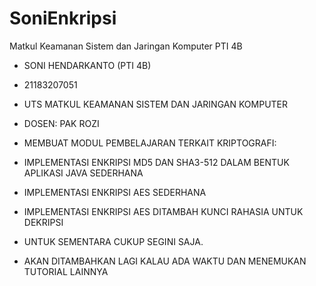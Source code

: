 # SoniEnkripsi
Matkul Keamanan Sistem dan Jaringan Komputer PTI 4B
 
- SONI HENDARKANTO (PTI 4B)
- 21183207051


- UTS MATKUL KEAMANAN SISTEM DAN JARINGAN KOMPUTER
- DOSEN: PAK ROZI

- MEMBUAT MODUL PEMBELAJARAN TERKAIT KRIPTOGRAFI:
- IMPLEMENTASI ENKRIPSI MD5 DAN SHA3-512 DALAM BENTUK APLIKASI JAVA SEDERHANA
- IMPLEMENTASI ENKRIPSI AES SEDERHANA
- IMPLEMENTASI ENKRIPSI AES DITAMBAH KUNCI RAHASIA UNTUK DEKRIPSI

- UNTUK SEMENTARA CUKUP SEGINI SAJA.
- AKAN DITAMBAHKAN LAGI KALAU ADA WAKTU DAN MENEMUKAN TUTORIAL LAINNYA

